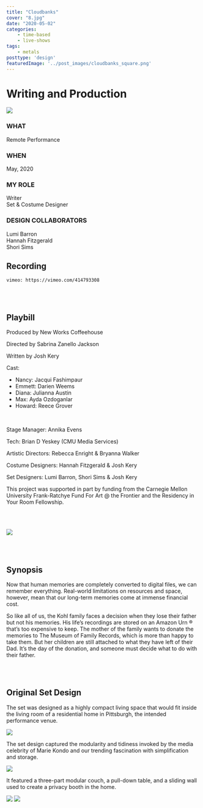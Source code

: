 ```yaml
---
title: "Cloudbanks"
cover: "8.jpg"
date: "2020-05-02"
categories:
    - time-based
    - live-shows
tags:
    - metals
posttype: 'design'
featuredImage: '../post_images/cloudbanks_square.png'
---
```


# Writing and Production

<cover-img>

<img src="../post_images/cloudbanks/screenshot.jpg">

</cover-img>

<design-meta>

### WHAT

Remote Performance

### WHEN

May, 2020

### MY ROLE

Writer\
Set & Costume Designer

### DESIGN COLLABORATORS

Lumi Barron\
Hannah Fitzgerald\
Shori Sims

</design-meta>

<grid-container>

## Recording

`vimeo: https://vimeo.com/414793308`

<br><br>

## Playbill

Produced by New Works Coffeehouse

Directed by Sabrina Zanello Jackson

Written by Josh Kery

Cast:
- Nancy: Jacqui Fashimpaur
- Emmett: Darien Weems
- Diana: Julianna Austin
- Max: Ayda Ozdoganlar
- Howard: Reece Grover

<br>

Stage Manager: Annika Evens

Tech: Brian D Yeskey (CMU Media Services)

Artistic Directors: Rebecca Enright & Bryanna Walker

Costume Designers: Hannah Fitzgerald & Josh Kery

Set Designers: Lumi Barron, Shori Sims & Josh Kery

This project was supported in part by funding from the Carnegie Mellon University
Frank-Ratchye Fund For Art @ the Frontier and the Residency in Your Room Fellowship.

<br><br>

<img src="../post_images/cloudbanks/amazon_urn.png">

<br><br>

## Synopsis

Now that human memories are completely converted to digital files, we can remember everything. Real-world limitations on resources and space, however, mean that our long-term memories come at immense financial cost.

So like all of us, the Kohl family faces a decision when they lose their father but not his memories. His life’s recordings are stored on an Amazon Urn ® that’s too expensive to keep. The mother of the family wants to donate the memories to The Museum of Family Records, which is more than happy to take them. But her children are still attached to what they have left of their Dad. It’s the day of the donation, and someone must decide what to do with their father.

<br><br>

## Original Set Design

The set was designed as a highly compact living space that would fit inside the living room of a residential home in Pittsburgh, the intended performance venue.

<img src="../post_images/cloudbanks/set_design_overview.png">

The set design captured the modularity and tidiness invoked by the media celebrity of Marie Kondo and our trending fascination with simplification and storage.

<img src="../post_images/cloudbanks/model_walls.png">

It featured a three-part modular couch, a pull-down table, and a sliding wall used to create a privacy booth in the home.

<img src="../post_images/cloudbanks/sketchbook.jpg">

<img src="../post_images/cloudbanks/nancy.jpg">


</grid-container>